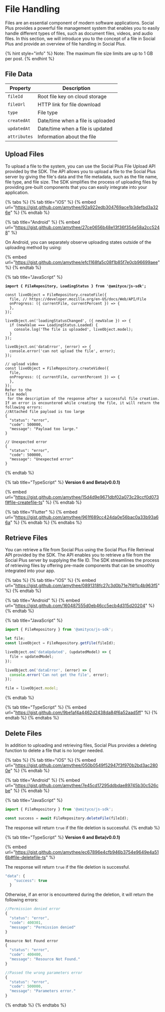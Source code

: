 # File Handling

Files are an essential component of modern software applications. Social Plus provides a powerful file management system that enables you to easily handle different types of files, such as document files, videos, and audio files. In this section, we will introduce you to the concept of a file in Social Plus and provide an overview of file handling in Social Plus.

{% hint style="info" %}
Note: The maximum file size limits are up to 1 GB per post.
{% endhint %}

## File Data

| Property     | Description                       |
| ------------ | --------------------------------- |
| `fileId`     | Root file key on cloud storage    |
| `fileUrl`    | HTTP link for file download       |
| `type`       | File type                         |
| `createdAt`  | Date/time when a file is uploaded |
| `updatedAt`  | Date/time when a file is updated  |
| `attributes` | Information about the file        |

## Upload Files

To upload a file to the system, you can use the Social Plus File Upload API provided by the SDK. The API allows you to upload a file to the Social Plus server by giving the file's data and the file metadata, such as the file name, file type, and file size. The SDK simplifies the process of uploading files by providing pre-built components that you can easily integrate into your application.

{% tabs %}
{% tab title="iOS" %}
{% embed url="https://gist.github.com/amythee/92a922edb304769ace1b3defbd3a326e" %}
{% endtab %}

{% tab title="Android" %}
{% embed url="https://gist.github.com/amythee/27ce0656b48e13f36f354e58a2cc5248" %}

On Android, you can separately observe uploading states outside of the uploading method by using:

{% embed url="https://gist.github.com/amythee/efc1168fa5c08f1b85f7e0cb96699aee" %}
{% endtab %}

{% tab title="JavaScript" %}
<pre class="language-javascript"><code class="lang-javascript"><strong>import { FileRepository, LoadingStatus } from '@amityco/js-sdk';
</strong>
const liveObject = FileRepository.createFile({ 
  file, // https://developer.mozilla.org/en-US/docs/Web/API/File
  onProgress: ({ currentFile, currentPercent }) => {
  },
});

liveObject.on('loadingStatusChanged', ({ newValue }) => {
  if (newValue === LoadingStatus.Loaded) {
    console.log('The file is uploaded', liveObject.model);
  }
});

liveObject.on('dataError', (error) => {
  console.error('can not upload the file', error);
});

// upload video
const liveObject = FileRepository.createVideo({ 
  file,
  onProgress: ({ currentFile, currentPercent }) => {
  },
});
Refer to the 
file model
 for the description of the response after a successful file creation. If an error is encountered while creating the file, it will return the following errors:
//Attached file payload is too large
{
  "status": "error",
  "code": 500000,
  "message": "Payload too large."
}

// Unexpected error
{
  "status": "error",
  "code": 500000,
  "message": "Unexpected error"
}
</code></pre>
{% endtab %}

{% tab title="TypeScript" %}
**Version 6 and Beta(v0.0.1)**

{% embed url="https://gist.github.com/amythee/15d4d9e9671dbf02a073c29ccf0d073f#file-createfile-ts" %}
{% endtab %}

{% tab title="Flutter" %}
{% embed url="https://gist.github.com/amythee/961f689cc424da0e56bac0a33b93a66a" %}
{% endtab %}
{% endtabs %}

## Retrieve Files

You can retrieve a file from Social Plus using the Social Plus File Retrieval API provided by the SDK. The API enables you to retrieve a file from the Social Plus server by supplying the file ID. The SDK streamlines the process of retrieving files by offering pre-made components that can be smoothly integrated into your app.&#x20;

{% tabs %}
{% tab title="iOS" %}
{% embed url="https://gist.github.com/amythee/0891318fc27c3d0b71e7f4f1c4b963f5" %}
{% endtab %}

{% tab title="Android" %}
{% embed url="https://gist.github.com/160487555d0eb46cc5ecb4d315d20204" %}
{% endtab %}

{% tab title="JavaScript" %}
```javascript
import { FileRepository } from '@amityco/js-sdk';

let file;
const liveObject = FileRepository.getFile(fileId);

liveObject.on('dataUpdated', (updatedModel) => {
  file = updatedModel;
});

liveObject.on('dataError', (error) => {
  console.error('Can not get the file', error);
});

file = liveObject.model;
```
{% endtab %}

{% tab title="TypeScript" %}
{% embed url="https://gist.github.com/9be1af4a4462d2438da84f6a52aad5ff" %}
{% endtab %}
{% endtabs %}

## Delete Files

In addition to uploading and retrieving files, Social Plus provides a deleting function to delete a file that is no longer needed.

{% tabs %}
{% tab title="iOS" %}
{% embed url="https://gist.github.com/amythee/050b0549f52947f3f970b2bd3ac2800e" %}
{% endtab %}

{% tab title="Android" %}
{% embed url="https://gist.github.com/amythee/7e45cd17295ddbdae89745b30c526cbe" %}
{% endtab %}

{% tab title="JavaScript" %}
```javascript
import { FileRepository } from '@amityco/js-sdk';

const success = await FileRepository.deleteFile(fileId);
```

The response will return `true` if the file deletion is successful.
{% endtab %}

{% tab title="TypeScript" %}
**Version 6 and Beta(v0.0.1)**

{% embed url="https://gist.github.com/amythee/ec67896e4cfb946b3754e9649e4a516b#file-deletefile-ts" %}

The response will return `true` if the file deletion is successful.

```typescript
"data": {
    "success": true
  }
```

Otherwise, if an error is encountered during the deletion, it will return the following errors:

```typescript
//Permission denied error
{
  "status": "error",
  "code": 400301,
  "message": "Permission denied"
}

Resource Not Found error
{
  "status": "error",
  "code": 400400,
  "message": "Resource Not Found."
}

//Passed the wrong parameters error
{
  "status": "error",
  "code": 500000,
  "message": "Parameters error."
}
```
{% endtab %}
{% endtabs %}
